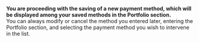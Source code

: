 **You are proceeding with the saving of a new payment method, which will be displayed among your saved methods in the Portfolio section.**  
You can always modify or cancel the method you entered later, entering the Portfolio section, and selecting the payment method you wish to intervene in the list.

